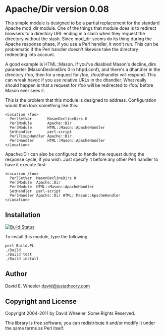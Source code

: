 Apache/Dir version 0.08
=======================

This simple module is designed to be a partial replacement for the standard
Apache mod_dir module. One of the things that module does is to redirect
browsers to a directory URL ending in a slash when they request the directory
without the slash. Since mod_dir seems do its thing during the Apache response
phase, if you use a Perl handler, it won't run. This can be problematic if the
Perl handler doesn't likewise take the directory redirecting into account.

A good example is HTML::Mason. If you've disabled Mason's decline_dirs
parameter (MasonDeclineDirs 0 in httpd.conf), and there's a dhandler in the
directory /foo, then for a request for /foo, /foo/dhandler will respond. This
can wreak havoc if you use relative URLs in the dhandler. What really should
happen is that a request for /foo will be redirected to /foo/ before Mason
ever sees it.

This is the problem that this module is designed to address. Configuration
would then look something like this:

    <Location /foo>
      PerlSetVar       MasonDeclineDirs 0
      PerlModule       Apache::Dir
      PerlModule       HTML::Mason::ApacheHandler
      SetHandler       perl-script
      PerlFixupHandler Apache::Dir
      PerlHandler      HTML::Mason::ApacheHandler
    </Location>

Apache::Dir can also be configured to handle the request during the response
cycle, if you wish. Just specify it before any other Perl handler to have it
execute first:

    <Location /foo>
      PerlSetVar  MasonDeclineDirs 0
      PerlModule  Apache::Dir
      PerlModule  HTML::Mason::ApacheHandler
      SetHandler  perl-script
      PerlHandler Apache::Dir HTML::Mason::ApacheHandler
    </Location>

Installation
------------

[![Build Status](https://travis-ci.org/theory/apache-dir.png)](https://travis-ci.org/theory/apache-dir)

To install this module, type the following:

    perl Build.PL
    ./Build
    ./Build test
    ./Build install

Author
------

David E. Wheeler <david@justatheory.com>

Copyright and License
---------------------

Copyright 2004-2011 by David Wheeler. Some Rights Reserved.

This library is free software; you can redistribute it and/or modify it under
the same terms as Perl itself.


